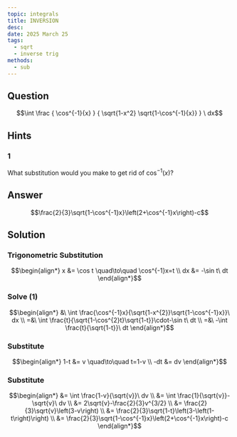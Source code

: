 ```yaml
---
topic: integrals
title: INVERSION
desc: 
date: 2025 March 25
tags:
  - sqrt
  - inverse trig
methods:
  - sub
---
```



## Question
```math
\int
  \frac
    { \cos^{-1}{x} }
    { \sqrt{1-x^2} \sqrt{1-\cos^{-1}{x}} }
\ dx
```


## Hints

### 1
What substitution would you make to get rid of $\cos^{-1}(x)$?


## Answer
```math
\frac{2}{3}\sqrt{1-\cos^{-1}x}\left(2+\cos^{-1}x\right)-c
```


## Solution

### Trigonometric Substitution
```math
\begin{align*}
  x &= \cos t \quad\to\quad \cos^{-1}x=t
  \\ dx &= -\sin t\ dt
\end{align*}
```

### Solve (1)
```math
\begin{align*}
  &\ \int \frac{\cos^{-1}x}{\sqrt{1-x^{2}}\sqrt{1-\cos^{-1}x}}\ dx
  \\ =&\ \int \frac{t}{\sqrt{1-\cos^{2}t}\sqrt{1-t}}\cdot-\sin t\ dt
  \\ =&\ -\int \frac{t}{\sqrt{1-t}}\ dt
\end{align*}
```

### Substitute
```math
\begin{align*}
  1-t &= v \quad\to\quad t=1-v
  \\ -dt &= dv
\end{align*}
```

### Substitute
```math
\begin{align*}
  &= \int \frac{1-v}{\sqrt{v}}\ dv
  \\ &= \int \frac{1}{\sqrt{v}}-\sqrt{v}\ dv
  \\ &= 2\sqrt{v}-\frac{2}{3}v^{3/2}
  \\ &= \frac{2}{3}\sqrt{v}\left(3-v\right)
  \\ &= \frac{2}{3}\sqrt{1-t}\left(3-\left(1-t\right)\right)
  \\ &= \frac{2}{3}\sqrt{1-\cos^{-1}x}\left(2+\cos^{-1}x\right)-c
\end{align*}
```
